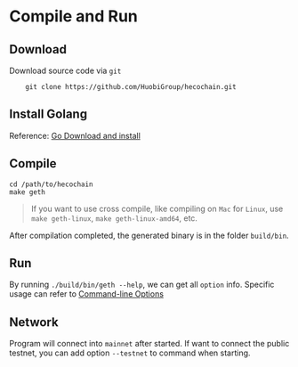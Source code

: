 # Compile and Run

## Download
Download source code via `git`
```
    git clone https://github.com/HuobiGroup/hecochain.git
```
## Install Golang
Reference: [Go Download and install](https://golang.org/doc/install)

## Compile
```
cd /path/to/hecochain
make geth
```
> If you want to use cross compile, like compiling on `Mac` for `Linux`, use `make geth-linux`, `make geth-linux-amd64`, etc.


After compilation completed, the generated binary is in the folder `build/bin`.

## Run
By running `./build/bin/geth --help`, we can get all `option` info. Specific usage can refer to [Command-line Options](https://geth.ethereum.org/docs/interface/command-line-options)

## Network
Program will connect into `mainnet` after started. If want to connect the public testnet, you can add option `--testnet` to command when starting. 
